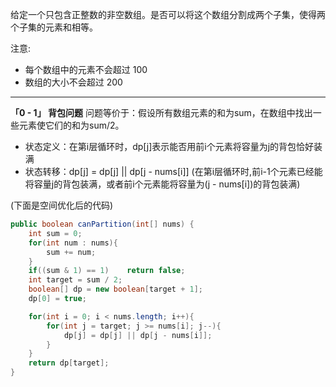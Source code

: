 给定一个只包含正整数的非空数组。是否可以将这个数组分割成两个子集，使得两个子集的元素和相等。

注意:
- 每个数组中的元素不会超过 100
- 数组的大小不会超过 200

***
**「0 - 1」 背包问题**
问题等价于：假设所有数组元素的和为sum，在数组中找出一些元素使它们的和为sum/2。
- 状态定义：在第i层循环时，dp[j]表示能否用前i个元素将容量为j的背包恰好装满
- 状态转移：dp[j] = dp[j] || dp[j - nums[i]] (在第i层循环时,前i-1个元素已经能将容量j的背包装满，或者前i个元素能将容量为(j - nums[i])的背包装满)

(下面是空间优化后的代码)

```Java
public boolean canPartition(int[] nums) {
    int sum = 0;
    for(int num : nums){
        sum += num;
    }
    if((sum & 1) == 1)    return false;
    int target = sum / 2;
    boolean[] dp = new boolean[target + 1];
    dp[0] = true;

    for(int i = 0; i < nums.length; i++){
        for(int j = target; j >= nums[i]; j--){
            dp[j] = dp[j] || dp[j - nums[i]];
        }
    }
    return dp[target];
}
```
